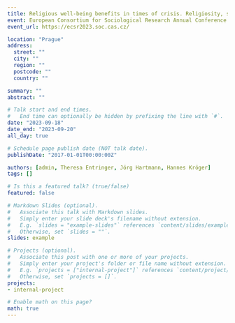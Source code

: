 ```yaml
---
title: Religious well-being benefits in times of crisis. Religiosity, social integration, and changes in subjective well-being during the early stages of the COVID-19 pandemic in Germany
event: European Consortium for Sociological Research Annual Conference
event_url: https://ecsr2023.soc.cas.cz/

location: "Prague"
address:
  street: ""
  city: ""
  region: ""
  postcode: ""
  country: ""

summary: ""
abstract: ""

# Talk start and end times.
#   End time can optionally be hidden by prefixing the line with `#`.
date: "2023-09-18"
date_end: "2023-09-20"
all_day: true

# Schedule page publish date (NOT talk date).
publishDate: "2017-01-01T00:00:00Z"

authors: [admin, Theresa Entringer, Jörg Hartmann, Hannes Kröger]
tags: []

# Is this a featured talk? (true/false)
featured: false

# Markdown Slides (optional).
#   Associate this talk with Markdown slides.
#   Simply enter your slide deck's filename without extension.
#   E.g. `slides = "example-slides"` references `content/slides/example-slides.md`.
#   Otherwise, set `slides = ""`.
slides: example

# Projects (optional).
#   Associate this post with one or more of your projects.
#   Simply enter your project's folder or file name without extension.
#   E.g. `projects = ["internal-project"]` references `content/project/deep-learning/index.md`.
#   Otherwise, set `projects = []`.
projects:
- internal-project

# Enable math on this page?
math: true
---
```

